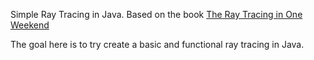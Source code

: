 Simple Ray Tracing in Java. Based on the book [The Ray Tracing in One Weekend](https://raytracing.github.io/)

The goal here is to try create a basic and functional ray tracing in Java.
